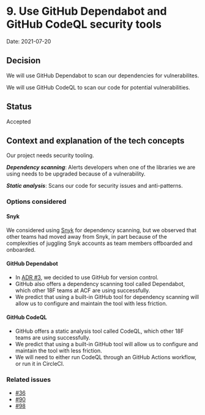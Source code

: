 # 9. Use GitHub Dependabot and GitHub CodeQL security tools

Date: 2021-07-20

## Decision

We will use GitHub Dependabot to scan our dependencies for vulnerabilites. 

We will use GitHub CodeQL to scan our code for potential vulnerabilities. 

## Status

Accepted

## Context and explanation of the tech concepts

Our project needs security tooling. 

***Dependency scanning***: Alerts developers when one of the libraries we are using needs to be upgraded because of a vulnerability.

***Static analysis***: Scans our code for security issues and anti-patterns.

### Options considered 

#### Snyk

We considered using [Snyk](https://snyk.io/) for dependency scanning, but we observed that other teams had moved away from Snyk, in part because of the complexities of juggling Snyk accounts as team members offboarded and onboarded.

#### GitHub Dependabot 

* In [ADR #3](https://github.com/18F/OPRE-Unicorn/blob/main/docs/adr/003-use-github-for-version-control.md), we decided to use GitHub for version control.
* GitHub also offers a dependency scanning tool called Dependabot, which other 18F teams at ACF are using successfully. 
* We predict that using a built-in GitHub tool for dependency scanning will allow us to configure and maintain the tool with less friction. 

#### GitHub CodeQL

* GitHub offers a static analysis tool called CodeQL, which other 18F teams are using successfully. 
* We predict that using a built-in GitHub tool will allow us to configure and maintain the tool with less friction. 
* We will need to either run CodeQL through an GitHub Actions workflow, or run it in CircleCI. 

### Related issues

* [#36](https://github.com/18F/OPRE-Unicorn/issues/36)
* [#90](https://github.com/18F/OPRE-Unicorn/issues/90)
* [#98](https://github.com/18F/OPRE-Unicorn/issues/98)
